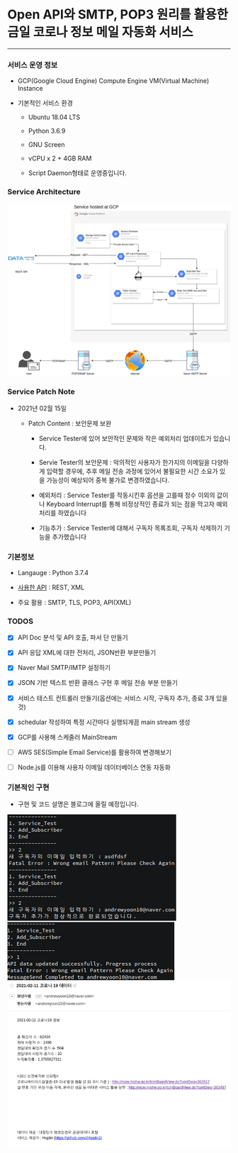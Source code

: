 Open API와 SMTP, POP3 원리를 활용한 금일 코로나 정보 메일 자동화 서비스
===
***

### 서비스 운영 정보

- GCP(Google Cloud Engine) Compute Engine VM(Virtual Machine) Instance

- 기본적인 서비스 환경

  - Ubuntu 18.04 LTS
  
  - Python 3.6.9
  
  - GNU Screen
  
  - vCPU x 2 + 4GB RAM
  
  - Script Daemon형태로 운영중입니다.

### Service Architecture

![](img/4.png)

### Service Patch Note
- 2021년 02월 15일

  - Patch Content : 보안문제 보완

    - Service Tester에 있어 보안적인 문제와 작은 예외처리 업데이트가 있습니다.
  
    - Servie Tester의 보안문제 : 악의적인 사용자가 한가지의 이메일을 다양하게 입력할 경우에, 추후 메일 전송 과정에 있어서 불필요한 시간 소요가 있을 가능성이 예상되어 중복 불가로 변경하였습니다.
  
    - 예외처리 : Service Tester를 작동시킨후 옵션을 고를때 정수 이외의 값이나 Keyboard Interrupt를 통해 비정상적인 종료가 되는 점을 막고자 예외처리를 하였습니다
    
    - 기능추가 : Service Tester에 대해서 구독자 목록조회, 구독자 삭제하기 기능을 추가했습니다

### 기본정보

- Langauge : Python 3.7.4

- [사용한 API](https://www.data.go.kr/tcs/dss/selectApiDataDetailView.do?publicDataPk=15043376) : REST, XML

- 주요 활용 : SMTP, TLS, POP3, API(XML) 

### TODOS

- [x] API Doc 분석 및 API 호출, 파서 단 만들기

- [x] API 응답 XML에 대한 전처리, JSON반환 부분만들기

- [x] Naver Mail SMTP/IMTP 설정하기

- [x] JSON 기반 텍스트 반환 클래스 구현 후 메일 전송 부분 만들기

- [x] 서비스 테스트 컨트롤러 만들기(옵션에는 서비스 시작, 구독자 추가, 종료 3개 있을것)

- [x] schedular 작성하여 특정 시간마다 실행되게끔 main stream 생성

- [x] GCP를 사용해 스케줄러 MainStream 

- [ ] AWS SES(Simple Email Service)를 활용하여 변경해보기

- [ ] Node.js를 이용해 사용자 이메일 데이터베이스 연동 자동화

### 기본적인 구현

- 구현 및 코드 설명은 블로그에 올릴 예정입니다.

![](img/1.png)
![](img/2.png)
![](img/3.png)

